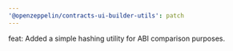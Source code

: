 ```yaml
---
'@openzeppelin/contracts-ui-builder-utils': patch
---
```


feat: Added a simple hashing utility for ABI comparison purposes.
